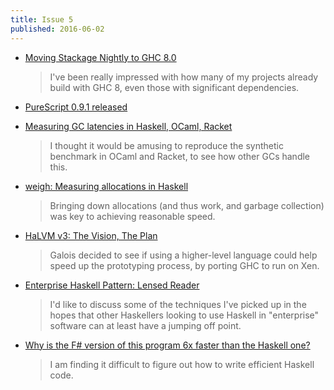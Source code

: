 ```yaml
---
title: Issue 5
published: 2016-06-02
---
```


-   [Moving Stackage Nightly to GHC 8.0](https://www.fpcomplete.com/blog/2016/05/moving-stackage-nightly-ghc-8)

    > I've been really impressed with how many of my projects already build with GHC 8, even those with significant dependencies.

-   [PureScript 0.9.1 released](https://github.com/purescript/purescript/releases/tag/v0.9.1)

-   [Measuring GC latencies in Haskell, OCaml, Racket](http://prl.ccs.neu.edu/blog/2016/05/24/measuring-gc-latencies-in-haskell-ocaml-racket/)

    > I thought it would be amusing to reproduce the synthetic benchmark in OCaml and Racket, to see how other GCs handle this.

-   [weigh: Measuring allocations in Haskell](https://www.fpcomplete.com/blog/2016/05/weigh-package)

    > Bringing down allocations (and thus work, and garbage collection) was key to achieving reasonable speed.

-   [HaLVM v3: The Vision, The Plan](http://uhsure.com/halvm3.html)

    > Galois decided to see if using a higher-level language could help speed up the prototyping process, by porting GHC to run on Xen.

-   [Enterprise Haskell Pattern: Lensed Reader](http://michaelxavier.net/posts/2016-04-03-Enterprise-Haskell-Pattern-Lensed-Reader.html)

    > I'd like to discuss some of the techniques I've picked up in the hopes that other Haskellers looking to use Haskell in "enterprise" software can at least have a jumping off point.

-   [Why is the F# version of this program 6x faster than the Haskell one?](https://stackoverflow.com/questions/37526740/why-is-the-f-version-of-this-program-6x-faster-than-the-haskell-one)

    > I am finding it difficult to figure out how to write efficient Haskell code.
